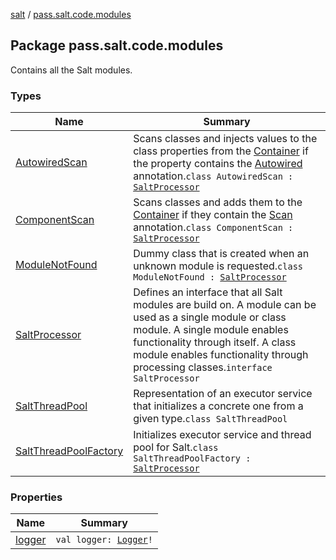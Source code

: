 [salt](../index.md) / [pass.salt.code.modules](./index.md)

## Package pass.salt.code.modules

Contains all the Salt modules.

### Types

| Name | Summary |
|---|---|
| [AutowiredScan](-autowired-scan/index.md) | Scans classes and injects values to the class properties from the [Container](../pass.salt.code.container/-container/index.md) if the property contains the [Autowired](../pass.salt.code.annotations/-autowired/index.md) annotation.`class AutowiredScan : `[`SaltProcessor`](-salt-processor/index.md) |
| [ComponentScan](-component-scan/index.md) | Scans classes and adds them to the [Container](../pass.salt.code.container/-container/index.md) if they contain the [Scan](../pass.salt.code.annotations/-scan/index.md) annotation.`class ComponentScan : `[`SaltProcessor`](-salt-processor/index.md) |
| [ModuleNotFound](-module-not-found/index.md) | Dummy class that is created when an unknown module is requested.`class ModuleNotFound : `[`SaltProcessor`](-salt-processor/index.md) |
| [SaltProcessor](-salt-processor/index.md) | Defines an interface that all Salt modules are build on. A module can be used as a single module or class module. A single module enables functionality through itself. A class module enables functionality through processing classes.`interface SaltProcessor` |
| [SaltThreadPool](-salt-thread-pool/index.md) | Representation of an executor service that initializes a concrete one from a given type.`class SaltThreadPool` |
| [SaltThreadPoolFactory](-salt-thread-pool-factory/index.md) | Initializes executor service and thread pool for Salt.`class SaltThreadPoolFactory : `[`SaltProcessor`](-salt-processor/index.md) |

### Properties

| Name | Summary |
|---|---|
| [logger](logger.md) | `val logger: `[`Logger`](https://docs.oracle.com/javase/6/docs/api/java/util/logging/Logger.html)`!` |
